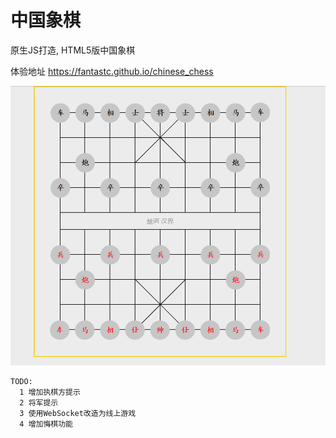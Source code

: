 # 中国象棋 

原生JS打造, HTML5版中国象棋 


体验地址
https://fantastc.github.io/chinese_chess


<img src="./doc/Animation.gif">


```
TODO: 
  1 增加执棋方提示 
  2 将军提示 
  3 使用WebSocket改造为线上游戏 
  4 增加悔棋功能 
```
